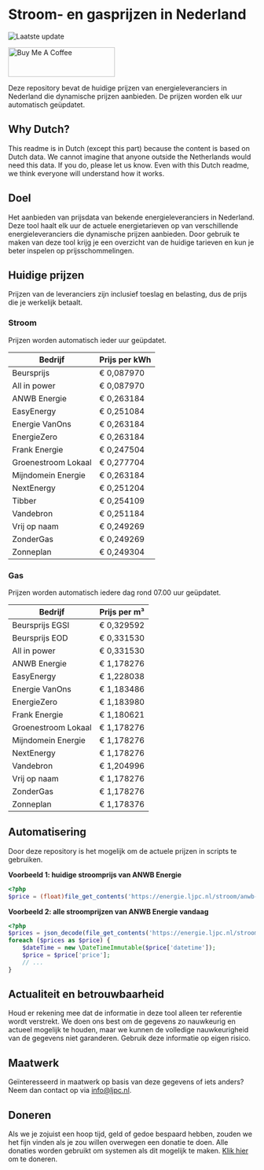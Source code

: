 # Stroom- en gasprijzen in Nederland

![Laatste update](https://img.shields.io/badge/laatste%20update-2025--07--10%2004%3A00%20CET-brightgreen)

<a href="https://www.buymeacoffee.com/Lars-" target="_blank"><img src="https://cdn.buymeacoffee.com/buttons/v2/default-orange.png" alt="Buy Me A Coffee" height="60" style="height: 60px !important;width: 217px !important;" ></a>

Deze repository bevat de huidige prijzen van energieleveranciers in Nederland die dynamische prijzen aanbieden. De prijzen worden elk uur automatisch geüpdatet.

## Why Dutch?

This readme is in Dutch (except this part) because the content is based on Dutch data. We cannot imagine that anyone outside the Netherlands would need this data. If you do, please let us know. Even with this Dutch readme, we think
everyone will understand how it works.

## Doel

Het aanbieden van prijsdata van bekende energieleveranciers in Nederland. Deze tool haalt elk uur de actuele energietarieven op van verschillende energieleveranciers die dynamische prijzen aanbieden. Door gebruik te maken van deze tool
krijg je een overzicht van de huidige tarieven en kun je beter inspelen op prijsschommelingen.

## Huidige prijzen

Prijzen van de leveranciers zijn inclusief toeslag en belasting, dus de prijs die je werkelijk betaalt.

### Stroom

Prijzen worden automatisch ieder uur geüpdatet.

 Bedrijf | Prijs per kWh 
---------|---------------
Beursprijs | € 0,087970
All in power | € 0,087970
ANWB Energie | € 0,263184
EasyEnergy | € 0,251084
Energie VanOns | € 0,263184
EnergieZero | € 0,263184
Frank Energie | € 0,247504
Groenestroom Lokaal | € 0,277704
Mijndomein Energie | € 0,263184
NextEnergy | € 0,251204
Tibber | € 0,254109
Vandebron | € 0,251184
Vrij op naam | € 0,249269
ZonderGas | € 0,249269
Zonneplan | € 0,249304


### Gas

Prijzen worden automatisch iedere dag rond 07.00 uur geüpdatet.

 Bedrijf | Prijs per m³ 
---------|--------------
Beursprijs EGSI | € 0,329592
Beursprijs EOD | € 0,331530
All in power | € 0,331530
ANWB Energie | € 1,178276
EasyEnergy | € 1,228038
Energie VanOns | € 1,183486
EnergieZero | € 1,183980
Frank Energie | € 1,180621
Groenestroom Lokaal | € 1,178276
Mijndomein Energie | € 1,178276
NextEnergy | € 1,178276
Vandebron | € 1,204996
Vrij op naam | € 1,178276
ZonderGas | € 1,178276
Zonneplan | € 1,178376


## Automatisering

Door deze repository is het mogelijk om de actuele prijzen in scripts te gebruiken.

**Voorbeeld 1: huidige stroomprijs van ANWB Energie**

```php
<?php
$price = (float)file_get_contents('https://energie.ljpc.nl/stroom/anwb-energie-nu.txt');

```

**Voorbeeld 2: alle stroomprijzen van ANWB Energie vandaag**

```php
<?php
$prices = json_decode(file_get_contents('https://energie.ljpc.nl/stroom/all-in-power-vandaag.json'),true);
foreach ($prices as $price) {
    $dateTime = new \DateTimeImmutable($price['datetime']);
    $price = $price['price'];
    // ...
}
```

## Actualiteit en betrouwbaarheid

Houd er rekening mee dat de informatie in deze tool alleen ter referentie wordt verstrekt. We doen ons best om de gegevens zo nauwkeurig en actueel mogelijk te houden, maar we kunnen de volledige nauwkeurigheid van de gegevens niet
garanderen. Gebruik deze informatie op eigen risico.

## Maatwerk

Geïnteresseerd in maatwerk op basis van deze gegevens of iets anders? Neem dan contact op
via [info@ljpc.nl](mailto:info@ljpc.nl?subject=Energie%20prijzen).

## Doneren

Als we je zojuist een hoop tijd, geld of gedoe bespaard hebben, zouden we het fijn vinden als je zou willen overwegen een
donatie te doen. Alle donaties worden gebruikt om systemen als dit mogelijk te
maken. [Klik hier](https://www.buymeacoffee.com/Lars-) om te doneren.
